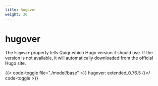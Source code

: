 ```yaml
---
title: hugover
weight: 30
---
```


# hugover

The ```hugover``` property tells Quiqr which Hugo version it should use. If
the version is not available, it will automatically downloaded from the
official Hugo site.

{{< code-toggle file="./model/base" >}}
hugover: extended_0.76.5
{{</ code-toggle >}}



